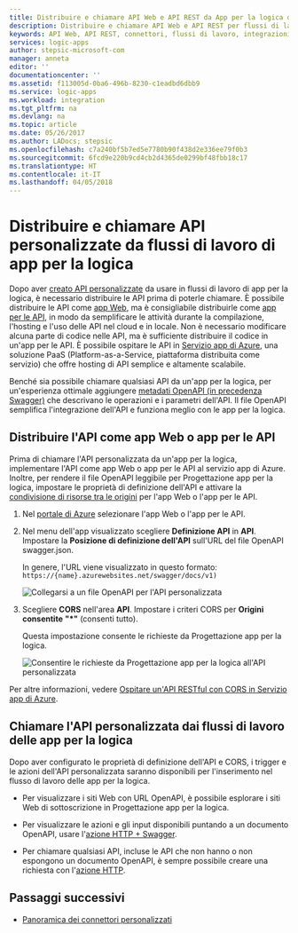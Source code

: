 ```yaml
---
title: Distribuire e chiamare API Web e API REST da App per la logica di Azure | Microsoft Docs
description: Distribuire e chiamare API Web e API REST per flussi di lavoro di integrazione di sistema in App per la logica di Azure
keywords: API Web, API REST, connettori, flussi di lavoro, integrazioni di sistema, autenticazione
services: logic-apps
author: stepsic-microsoft-com
manager: anneta
editor: ''
documentationcenter: ''
ms.assetid: f113005d-0ba6-496b-8230-c1eadbd6dbb9
ms.service: logic-apps
ms.workload: integration
ms.tgt_pltfrm: na
ms.devlang: na
ms.topic: article
ms.date: 05/26/2017
ms.author: LADocs; stepsic
ms.openlocfilehash: c7a240bf5b7ed5e7780b90f438d2e336ee79f0b3
ms.sourcegitcommit: 6fcd9e220b9cd4cb2d4365de0299bf48fbb18c17
ms.translationtype: HT
ms.contentlocale: it-IT
ms.lasthandoff: 04/05/2018
---
```

# <a name="deploy-and-call-custom-apis-from-logic-app-workflows"></a>Distribuire e chiamare API personalizzate da flussi di lavoro di app per la logica

Dopo aver [creato API personalizzate](./logic-apps-create-api-app.md) da usare in flussi di lavoro di app per la logica, è necessario distribuire le API prima di poterle chiamare. È possibile distribuire le API come [app Web](../app-service/app-service-web-overview.md), ma è consigliabile distribuirle come [app per le API](../app-service/app-service-web-tutorial-rest-api.md), in modo da semplificare le attività durante la compilazione, l'hosting e l'uso delle API nel cloud e in locale. Non è necessario modificare alcuna parte di codice nelle API, ma è sufficiente distribuire il codice in un'app per le API. È possibile ospitare le API in [Servizio app di Azure](../app-service/app-service-web-overview.md), una soluzione PaaS (Platform-as-a-Service, piattaforma distribuita come servizio) che offre hosting di API semplice e altamente scalabile.

Benché sia possibile chiamare qualsiasi API da un'app per la logica, per un'esperienza ottimale aggiungere [metadati OpenAPI (in precedenza Swagger)](http://swagger.io/specification/) che descrivano le operazioni e i parametri dell'API. Il file OpenAPI semplifica l'integrazione dell'API e funziona meglio con le app per la logica.

## <a name="deploy-your-api-as-a-web-app-or-api-app"></a>Distribuire l'API come app Web o app per le API

Prima di chiamare l'API personalizzata da un'app per la logica, implementare l'API come app Web o app per le API al servizio app di Azure. Inoltre, per rendere il file OpenAPI leggibile per Progettazione app per la logica, impostare le proprietà di definizione dell'API e attivare la [condivisione di risorse tra le origini](../app-service/app-service-web-overview.md) per l'app Web o l'app per le API.

1. Nel [portale di Azure](https://portal.azure.com) selezionare l'app Web o l'app per le API.

2. Nel menu dell'app visualizzato scegliere **Definizione API** in **API**. Impostare la **Posizione di definizione dell'API** sull'URL del file OpenAPI swagger.json.

   In genere, l'URL viene visualizzato in questo formato: `https://{name}.azurewebsites.net/swagger/docs/v1)`

   ![Collegarsi a un file OpenAPI per l'API personalizzata](./media/logic-apps-custom-api-deploy-call/custom-api-swagger-url.png)

3. Scegliere **CORS** nell'area **API**. Impostare i criteri CORS per **Origini consentite** **"*"** (consenti tutto).

   Questa impostazione consente le richieste da Progettazione app per la logica.

   ![Consentire le richieste da Progettazione app per la logica all'API personalizzata](./media/logic-apps-custom-api-deploy-call/custom-api-cors.png)

Per altre informazioni, vedere [Ospitare un'API RESTful con CORS in Servizio app di Azure](../app-service/app-service-web-tutorial-rest-api.md).

## <a name="call-your-custom-api-from-logic-app-workflows"></a>Chiamare l'API personalizzata dai flussi di lavoro delle app per la logica

Dopo aver configurato le proprietà di definizione dell'API e CORS, i trigger e le azioni dell'API personalizzata saranno disponibili per l'inserimento nel flusso di lavoro delle app per la logica. 

*  Per visualizzare i siti Web con URL OpenAPI, è possibile esplorare i siti Web di sottoscrizione in Progettazione app per la logica.

*  Per visualizzare le azioni e gli input disponibili puntando a un documento OpenAPI, usare l'[azione HTTP + Swagger](../connectors/connectors-native-http-swagger.md).

*  Per chiamare qualsiasi API, incluse le API che non hanno o non espongono un documento OpenAPI, è sempre possibile creare una richiesta con l'[azione HTTP](../connectors/connectors-native-http.md).

## <a name="next-steps"></a>Passaggi successivi

* [Panoramica dei connettori personalizzati](../logic-apps/custom-connector-overview.md)